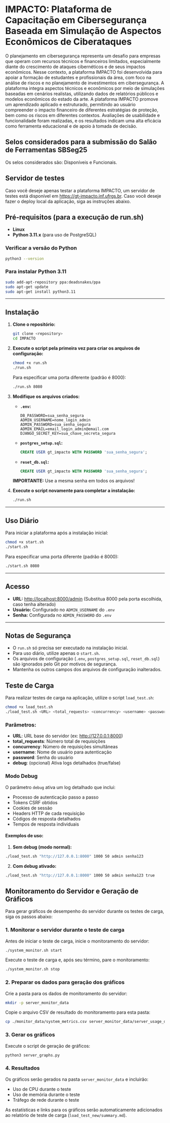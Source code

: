 # IMPACTO: Plataforma de Capacitação em Cibersegurança Baseada em Simulação de Aspectos Econômicos de Ciberataques

O planejamento em cibersegurança representa um desafio para empresas que operam com recursos técnicos e financeiros limitados, especialmente diante do crescimento de ataques cibernéticos e de seus impactos econômicos. Nesse contexto, a plataforma IMPACTO foi desenvolvida para apoiar a formação de estudantes e profissionais da área, com foco na análise de riscos e no planejamento de investimentos em cibersegurança. A plataforma integra aspectos técnicos e econômicos por meio de simulações baseadas em cenários realistas, utilizando dados de relatórios públicos e modelos econômicos do estado da arte. A plataforma IMPACTO promove um aprendizado aplicado e estruturado, permitindo ao usuário compreender o impacto financeiro de diferentes estratégias de proteção, bem como os riscos em diferentes contextos. Avaliações de usabilidade e funcionalidade foram realizadas, e os resultados indicam uma alta eficácia como ferramenta educacional e de apoio à tomada de decisão.

## Selos considerados para a submissão do Salão de Ferramentas SBSeg25

Os selos considerados são: Disponíveis e Funcionais.

## Servidor de testes

Caso você deseje apenas testar a plataforma IMPACTO, um servidor de testes está disponível em https://gt-impacto.inf.ufrgs.br. Caso você deseje fazer o deploy local da aplicação, siga as instruções abaixo.

## Pré-requisitos (para a execução de run.sh)

- **Linux**
- **Python 3.11.x** (para uso de PostgreSQL)

### Verificar a versão do Python
```bash
python3 --version
```

### Para instalar Python 3.11
```bash
sudo add-apt-repository ppa:deadsnakes/ppa
sudo apt-get update
sudo apt-get install python3.11
```

---

## Instalação

1. **Clone o repositório:**
   ```bash
   git clone <repository>
   cd IMPACTO
   ```

2. **Execute o script pela primeira vez para criar os arquivos de configuração:**
   ```bash
   chmod +x run.sh
   ./run.sh
   ```
   
   Para especificar uma porta diferente (padrão é 8000):
   ```bash
   ./run.sh 8080
   ```

3. **Modifique os arquivos criados:**

   - **`.env`:**
     ```plaintext
     DB_PASSWORD=sua_senha_segura
     ADMIN_USERNAME=nome_login_admin
     ADMIN_PASSWORD=sua_senha_segura
     ADMIN_EMAIL=email_login_admin@email.com
     DJANGO_SECRET_KEY=sua_chave_secreta_segura
     ```

   - **`postgres_setup.sql`:**
     ```sql
     CREATE USER gt_impacto WITH PASSWORD 'sua_senha_segura';
     ```

   - **`reset_db.sql`:**
     ```sql
     CREATE USER gt_impacto WITH PASSWORD 'sua_senha_segura';
     ```

   **IMPORTANTE:** Use a mesma senha em todos os arquivos!

4. **Execute o script novamente para completar a instalação:**
   ```bash
   ./run.sh
   ```

---

## Uso Diário

Para iniciar a plataforma após a instalação inicial:
```bash
chmod +x start.sh
./start.sh
```

Para especificar uma porta diferente (padrão é 8000):
```bash
./start.sh 8080
```

---

## Acesso

- **URL:** [http://localhost:8000/admin](http://localhost:8000/admin)
  (Substitua 8000 pela porta escolhida, caso tenha alterado)
- **Usuário:** Configurado no `ADMIN_USERNAME` do `.env`
- **Senha:** Configurada no `ADMIN_PASSWORD` do `.env`

---

## Notas de Segurança

- O `run.sh` só precisa ser executado na instalação inicial.
- Para uso diário, utilize apenas o `start.sh`.
- Os arquivos de configuração (`.env`, `postgres_setup.sql`, `reset_db.sql`) são ignorados pelo Git por motivos de segurança.
- Mantenha os outros campos dos arquivos de configuração inalterados.

## Teste de Carga

Para realizar testes de carga na aplicação, utilize o script `load_test.sh`:

```bash
chmod +x load_test.sh
./load_test.sh <URL> <total_requests> <concurrency> <username> <password> [debug]
```

### Parâmetros:
- **URL**: URL base do servidor (ex: http://127.0.0.1:8000)
- **total_requests**: Número total de requisições
- **concurrency**: Número de requisições simultâneas
- **username**: Nome de usuário para autenticação
- **password**: Senha do usuário
- **debug**: (opcional) Ativa logs detalhados (true/false)

### Modo Debug

O parâmetro `debug` ativa um log detalhado que inclui:
- Processo de autenticação passo a passo
- Tokens CSRF obtidos
- Cookies de sessão
- Headers HTTP de cada requisição
- Códigos de resposta detalhados
- Tempos de resposta individuais

#### Exemplos de uso:

1. **Sem debug (modo normal):**
```bash
./load_test.sh "http://127.0.0.1:8000" 1000 50 admin senha123
```

2. **Com debug ativado:**
```bash
./load_test.sh "http://127.0.0.1:8000" 1000 50 admin senha123 true
```

## Monitoramento do Servidor e Geração de Gráficos

Para gerar gráficos de desempenho do servidor durante os testes de carga, siga os passos abaixo:

### 1. Monitorar o servidor durante o teste de carga

Antes de iniciar o teste de carga, inicie o monitoramento do servidor:

```bash
./system_monitor.sh start
```

Execute o teste de carga e, após seu término, pare o monitoramento:

```bash
./system_monitor.sh stop
```

### 2. Preparar os dados para geração dos gráficos

Crie a pasta para os dados de monitoramento do servidor:

```bash
mkdir -p server_monitor_data
```

Copie o arquivo CSV de resultado do monitoramento para esta pasta:

```bash
cp ./monitor_data/system_metrics.csv server_monitor_data/server_usage_data.csv
```

### 3. Gerar os gráficos

Execute o script de geração de gráficos:

```bash
python3 server_graphs.py
```

### 4. Resultados

Os gráficos serão gerados na pasta `server_monitor_data` e incluirão:
- Uso de CPU durante o teste
- Uso de memória durante o teste
- Tráfego de rede durante o teste

As estatísticas e links para os gráficos serão automaticamente adicionados ao relatório de teste de carga (`load_test_new/summary.md`).
